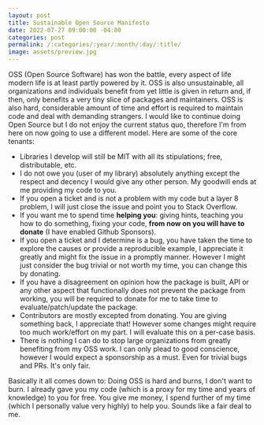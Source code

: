 ```yaml
---
layout: post
title: Sustainable Open Source Manifesto
date: 2022-07-27 09:00:00 -04:00
categories: post
permalink: /:categories/:year/:month/:day/:title/
image: assets/preview.jpg
---
```


OSS (Open Source Software) has won the battle, every aspect of life modern life is at least partly powered by it. OSS is also unsustainable, all organizations and individuals benefit from yet little is given in return and, if then, only benefits a very tiny slice of packages and maintainers. OSS is also hard, considerable amount of time and effort is required to maintain code and deal with demanding strangers. I would like to continue doing Open Source but I do not enjoy the current status quo, therefore I'm from here on now going to use a different model. Here are some of the core tenants:

- Libraries I develop will still be MIT with all its stipulations; free, distributable, etc.
- I do not owe you (user of my library) absolutely anything except the respect and decency I would give any other person. My goodwill ends at me providing my code to you.
- If you open a ticket and is not a problem with my code but a layer 8 problem, I will just close the issue and point you to Stack Overflow.
- If you want me to spend time **helping you**: giving hints, teaching you how to do something, fixing your code, **from now on you will have to donate** (I have enabled Github Sponsors).
- If you open a ticket and I determine is a bug, you have taken the time to explore the causes or provide a reproducible example, I appreciate it greatly and might fix the issue in a promptly manner. However I might just consider the bug trivial or not worth my time, you can change this by donating.
- If you have a disagreement on opinion how the package is built, API or any other aspect that functionally does not prevent the package from working, you will be required to donate for me to take time to evaluate/patch/update the package.
- Contributors are mostly excepted from donating. You are giving something back, I appreciate that! However some changes might require too much work/effort on my part. I will evaluate this on a per-case basis.
- There is nothing I can do to stop large organizations from greatly benefiting from my OSS work. I can only plead to good conscience, however I would expect a sponsorship as a must. Even for trivial bugs and PRs. It's only fair.

Basically it all comes down to: Doing OSS is hard and burns, I don't want to burn. I already gave you my code (which is a proxy for my time and years of knowledge) to you for free. You give me money, I spend further of my time (which I personally value very highly) to help you. Sounds like a fair deal to me.

